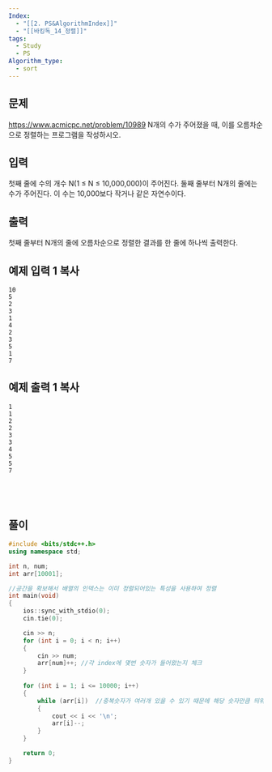 ```yaml
---
Index:
  - "[[2. PS&AlgorithmIndex]]"
  - "[[바킹독_14_정렬]]"
tags:
  - Study
  - PS
Algorithm_type:
  - sort
---
```


## 문제
https://www.acmicpc.net/problem/10989
N개의 수가 주어졌을 때, 이를 오름차순으로 정렬하는 프로그램을 작성하시오.

## 입력

첫째 줄에 수의 개수 N(1 ≤ N ≤ 10,000,000)이 주어진다. 둘째 줄부터 N개의 줄에는 수가 주어진다. 이 수는 10,000보다 작거나 같은 자연수이다.

## 출력

첫째 줄부터 N개의 줄에 오름차순으로 정렬한 결과를 한 줄에 하나씩 출력한다.

## 예제 입력 1 복사

```
10
5
2
3
1
4
2
3
5
1
7
```

## 예제 출력 1 복사

```
1
1
2
2
3
3
4
5
5
7
```
   
---
## 풀이
```cpp
#include <bits/stdc++.h>
using namespace std;

int n, num;
int arr[10001];

//공간을 확보해서 배열의 인덱스는 이미 정렬되어있는 특성을 사용하여 정렬
int main(void) 
{
	ios::sync_with_stdio(0);
	cin.tie(0);

	cin >> n;
	for (int i = 0; i < n; i++) 
	{
		cin >> num; 
		arr[num]++;	//각 index에 몇번 숫자가 들어왔는지 체크
	}
	
	for (int i = 1; i <= 10000; i++) 
	{
		while (arr[i])	//중복숫자가 여러개 있을 수 있기 때문에 해당 숫자만큼 띄워줌
		{
			cout << i << '\n'; 
			arr[i]--;
		}
	}

	return 0;
}
```